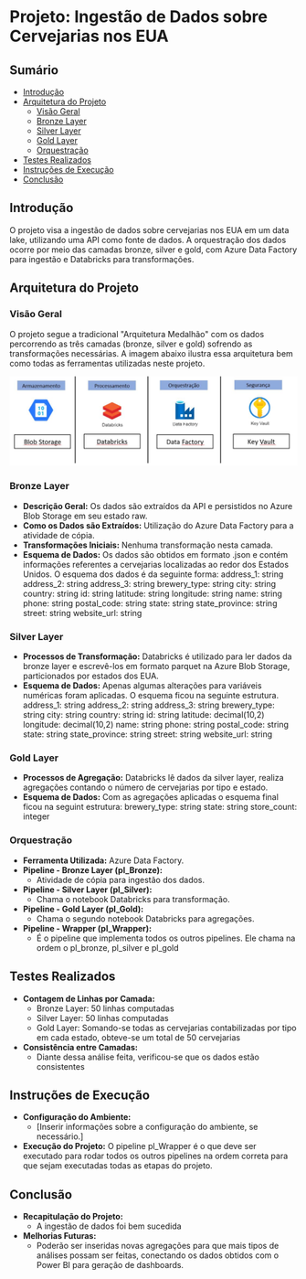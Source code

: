 # Projeto: Ingestão de Dados sobre Cervejarias nos EUA

## Sumário
- [Introdução](#introdução)
- [Arquitetura do Projeto](#arquitetura-do-projeto)
  - [Visão Geral](#visao-geral)
  - [Bronze Layer](#bronze-layer)
  - [Silver Layer](#silver-layer)
  - [Gold Layer](#gold-layer)
  - [Orquestração](#orquestração)
- [Testes Realizados](#testes-realizados)
- [Instruções de Execução](#instruções-de-execução)
- [Conclusão](#conclusão)

## Introdução
O projeto visa a ingestão de dados sobre cervejarias nos EUA em um data lake, utilizando uma API como fonte de dados. A orquestração dos dados ocorre por meio das camadas bronze, silver e gold, com Azure Data Factory para ingestão e Databricks para transformações.

## Arquitetura do Projeto
### Visão Geral
O projeto segue a tradicional "Arquitetura Medalhão" com os dados percorrendo as três camadas (bronze, silver e gold) sofrendo as transformações necessárias. A imagem abaixo ilustra essa arquitetura bem como todas as ferramentas utilizadas neste projeto. 

![arquitetura do projeto](data_architecture.JPG)

### Bronze Layer
- **Descrição Geral:** Os dados são extraídos da API e persistidos no Azure Blob Storage em seu estado raw.
- **Como os Dados são Extraídos:** Utilização do Azure Data Factory para a atividade de cópia.
- **Transformações Iniciais:** Nenhuma transformação nesta camada.
- **Esquema de Dados:** Os dados são obtidos em formato .json e contém informações referentes a cervejarias localizadas ao redor dos Estados Unidos. O esquema dos dados é da seguinte forma:
address_1: string
address_2: string
address_3: string
brewery_type: string
city: string
country: string
id: string
latitude: string
longitude: string
name: string
phone: string
postal_code: string
state: string
state_province: string
street: string
website_url: string

### Silver Layer
- **Processos de Transformação:** Databricks é utilizado para ler dados da bronze layer e escrevê-los em formato parquet na Azure Blob Storage, particionados por estados dos EUA.
- **Esquema de Dados:** Apenas algumas alterações para variáveis numéricas foram aplicadas. O esquema ficou na seguinte estrutura.
address_1: string
address_2: string
address_3: string
brewery_type: string
city: string
country: string
id: string
latitude: decimal(10,2)
longitude: decimal(10,2)
name: string
phone: string
postal_code: string
state: string
state_province: string
street: string
website_url: string

### Gold Layer
- **Processos de Agregação:** Databricks lê dados da silver layer, realiza agregações contando o número de cervejarias por tipo e estado.
- **Esquema de Dados:** Com as agregações aplicadas o esquema final ficou na seguint estrutura:
brewery_type: string
state: string
store_count: integer

### Orquestração
- **Ferramenta Utilizada:** Azure Data Factory.
- **Pipeline - Bronze Layer (pl_Bronze):**
  - Atividade de cópia para ingestão dos dados.
- **Pipeline - Silver Layer (pl_Silver):**
  - Chama o notebook Databricks para transformação.
- **Pipeline - Gold Layer (pl_Gold):**
  - Chama o segundo notebook Databricks para agregações.
- **Pipeline - Wrapper (pl_Wrapper):**
  - É o pipeline que implementa todos os outros pipelines. Ele chama na ordem o pl_bronze, pl_silver e pl_gold

## Testes Realizados
- **Contagem de Linhas por Camada:**
  - Bronze Layer: 50 linhas computadas
  - Silver Layer: 50 linhas computadas
  - Gold Layer: Somando-se todas as cervejarias contabilizadas por tipo em cada estado, obteve-se um total de 50 cervejarias 
- **Consistência entre Camadas:**
  - Diante dessa análise feita, verificou-se que os dados estão consistentes

## Instruções de Execução
- **Configuração do Ambiente:**
  - [Inserir informações sobre a configuração do ambiente, se necessário.]
- **Execução do Projeto:**
  O pipeline pl_Wrapper é o que deve ser executado para rodar todos os outros pipelines na ordem correta para que sejam executadas todas as etapas do projeto.

## Conclusão
- **Recapitulação do Projeto:**
  - A ingestão de dados foi bem sucedida
- **Melhorias Futuras:**
  - Poderão ser inseridas novas agregações para que mais tipos de análises possam ser feitas, conectando os dados obtidos com o Power BI para geração de dashboards. 
